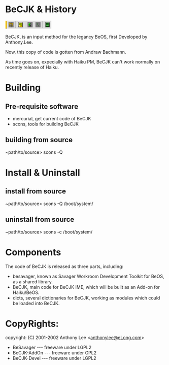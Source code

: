# BeCJK & History

![screenshot](screenshot.png)

BeCJK, is an input method for the legancy BeOS, first Developed by
Anthony.Lee.

Now, this copy of code is gotten from Andraw Bachmann.

As time goes on, expecially with Haiku PM, BeCJK can't work normally on
recently release of Haiku.

# Building

## Pre-requisite software

  - mercurial, get current code of BeCJK
  - scons, tools for building BeCJK

## building from source

\~path/to/source\> scons -Q

# Install & Uninstall

## install from source

\~path/to/source\> scons -Q /boot/system/

## uninstall from source

\~path/to/source\> scons -c /boot/system/

# Components

The code of BeCJK is released as three parts, including:

  - besavager, known as Savager Workroom Development Toolkit for BeOS,
    as a shared library.
  - BeCJK, main code for BeCJK IME, which will be built as an Add-on for
    Haiku/BeOS.
  - dicts, several dictionaries for BeCJK, working as modules which
    could be loaded into BeCJK.

# CopyRights:

copyright: (C) 2001-2002 Anthony Lee \<<anthonylee@eLong.com>\>

  - BeSavager --- freeware under LGPL2
  - BeCJK-AddOn --- freeware under GPL2
  - BeCJK-Devel --- freeware under LGPL2